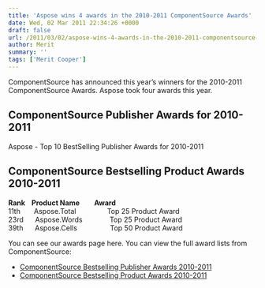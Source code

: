 ```yaml
---
title: 'Aspose wins 4 awards in the 2010-2011 ComponentSource Awards'
date: Wed, 02 Mar 2011 22:34:26 +0000
draft: false
url: /2011/03/02/aspose-wins-4-awards-in-the-2010-2011-componentsource-awards/
author: Merit
summary: ''
tags: ['Merit Cooper']
---
```


ComponentSource has announced this year’s winners for the 2010-2011 ComponentSource Awards. Aspose took four awards this year.

## ComponentSource Publisher Awards for 2010-2011

Aspose - Top 10 BestSelling Publisher Awards for 2010-2011

## ComponentSource Bestselling Product Awards 2010-2011

**Rank    Product Name         Award**  
11th       Aspose.Total                Top 25 Product Award  
23rd      Aspose.Words              Top 25 Product Award  
39th      Aspose.Cells                 Top 50 Product Award

You can see our awards page here. You can view the full award lists from ComponentSource:

*   [ComponentSource Bestselling Publisher Awards 2010-2011][1]
*   [ComponentSource Bestselling Product Awards 2010-2011][2]




[1]: http://www.componentsource.com/services/publisher/awards-2010-2011-publisher.html
[2]: http://www.componentsource.com/services/publisher/awards-2010-2011-product.html



